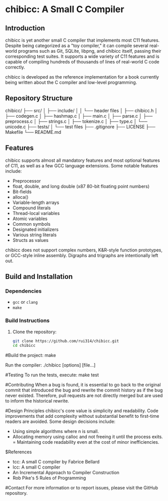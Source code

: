 # chibicc: A Small C Compiler

## Introduction
chibicc is yet another small C compiler that implements most C11 features. Despite being categorized as a "toy compiler," it can compile several real-world programs such as Git, SQLite, libpng, and chibicc itself, passing their corresponding test suites. It supports a wide variety of C11 features and is capable of compiling hundreds of thousands of lines of real-world C code correctly.

chibicc is developed as the reference implementation for a book currently being written about the C compiler and low-level programming.

## Repository Structure

chibicc/
├── src/
│ ├── include/
│ │ └── header files
│ ├── chibicc.h
│ ├── codegen.c
│ ├── hashmap.c
│ ├── main.c
│ ├── parse.c
│ ├── preprocess.c
│ ├── strings.c
│ ├── tokenize.c
│ ├── type.c
│ └── unicode.c
├── tests/
│ └── test files
├── .gitignore
├── LICENSE
├── Makefile
└── README.md

## Features
chibicc supports almost all mandatory features and most optional features of C11, as well as a few GCC language extensions. Some notable features include:

- Preprocessor
- float, double, and long double (x87 80-bit floating point numbers)
- Bit-fields
- alloca()
- Variable-length arrays
- Compound literals
- Thread-local variables
- Atomic variables
- Common symbols
- Designated initializers
- Various string literals
- Structs as values

chibicc does not support complex numbers, K&R-style function prototypes, or GCC-style inline assembly. Digraphs and trigraphs are intentionally left out.

## Build and Installation

### Dependencies
- `gcc` or `clang`
- `make`

### Build Instructions
1. Clone the repository:
   ```bash
   git clone https://github.com/rui314/chibicc.git
   cd chibicc
   
#Build the project:
make

Run the compiler:
./chibicc [options] [file...]


#Testing
To run the tests, execute:
make test

#Contributing
When a bug is found, it is essential to go back to the original commit that introduced the bug and rewrite the commit history as if the bug never existed. Therefore, pull requests are not directly merged but are used to inform the historical rewrite.

#Design Principles
chibicc's core value is simplicity and readability. Code improvements that add complexity without substantial benefit to first-time readers are avoided. Some design decisions include:

-  Using simple algorithms where n is small.
-  Allocating memory using calloc and not freeing it until the process exits.
=  Maintaining code readability even at the cost of minor inefficiencies.

$References
-  tcc: A small C compiler by Fabrice Bellard
-  lcc: A small C compiler
-  An Incremental Approach to Compiler Construction
-  Rob Pike's 5 Rules of Programming

#Contact
For more information or to report issues, please visit the GitHub repository.
